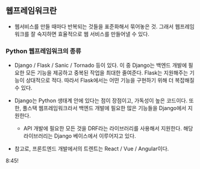 ## 웹프레임워크란
- 웹서비스를 만들 때마다 반복되는 것들을 표준화해서 묶어놓은 것. 그래서 웹프레임워크를 잘 숙지하면 효율적으로 웹 서비스를 만들어낼 수 있다.

### Python 웹프레임워크의 종류
- Django / Flask / Sanic / Tornado 등이 있다. 이 중 Django는 백엔드 개발에 필요한 모든 기능을 제공하고 중복된 작업을 최대한 줄여준다. Flask는 지원해주는 기능이 상대적으로 적다. 따라서 Flask에서는 어떤 기능을 구현하기 위해 더 복잡해질 수 있다.
- Django는 Python 생태계 안에 있다는 점이 장점이고, 가독성이 높은 코드이다. 또한, 풀스택 웹프레임워크라서 백엔드 개발에 필요한 많은 기능들을 Django에서 지원한다.
  - API 개발에 필요한 모든 것을 DRF라는 라이브러리를 사용해서 지원한다. 해당 라이브러리는 Django 베이스에서 이루어지고 있다. 

- 참고로, 프론트엔드 개발에서의 트렌트는 React / Vue / Angular이다.


8:45!
